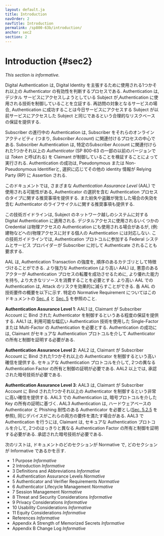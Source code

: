 ```yaml
---
layout: default.ja
title: Introduction
navOrder: 2
navTitle: Introduction
permalink: /sp800-63b/introduction/
anchor: sec2
section: 2
---
```


# Introduction {#sec2}

_This section is informative._

<!--
Digital authentication is the process of determining the validity of one or more authenticators used to claim a digital identity. Authentication establishes that a subject attempting to access a digital service is in control of the technologies used to authenticate. For services in which return visits are applicable, successfully authenticating provides reasonable risk-based assurances that the subject accessing the service today is the same as the one who accessed the service previously.
-->

Digital Authentication は, Digital Identity を主張するために使用される1つかそれ以上の Authenticator の有効性を判断するプロセスである. Authentication は, デジタル サービスにアクセスしようとしている Subject が,Authentication に使用される技術を制御していることを立証する. 再訪問の対象となるサービスの場合, Authentication に成功することは今日サービスにアクセスする Subject が以前サービスにアクセスした Subject と同じであるという合理的なリスクベースの保証を提供する.

<!--
The ongoing authentication of subscribers is central to the process of associating a subscriber with their online activity (i.e., with their _subscriber account_). Subscriber authentication is performed by verifying that the claimant controls one or more *authenticators* (called *tokens* in some earlier versions of SP 800-63) associated with a given subscriber account. A successful authentication results in the assertion of a pseudonymous or non-pseudonymous identifier and optionally other identity information to the relying party (RP).
-->

Subscriber の進行中の Authentication は, Subscriber をそれらのオンライン アクティビティ (つまり, _Subscriber Account_) に関連付けるプロセスの中心である.  Subscriber Authentication は, 特定のSubscriber Account に関連付けられた1つかそれ以上の *Authenticator* (SP 800-63 の一部の以前のバージョンでは *Token* と呼ばれる) を Claimant が制御していることを検証することによって実行される.  Authentication の成功は, Pseudonymous または Non-Pseudonymous Identifierと, 選択に応じてその他の identity 情報が Relying Party (RP) に Assertion される.

<!--
This document provides recommendations on types of authentication processes, including choices of authenticators, that may be used at various *authentication assurance levels* (AALs). It also provides recommendations on the lifecycle of authenticators, including revocation in the event of loss or theft.
-->

このドキュメントでは, さまざまな *Authentication Assurance Level* (AAL) で使用される可能性がある, Authenticator の選択を含む Authentication プロセスのタイプに関する推奨事項を提供する. また紛失や盗難が発生した場合の失効を含む Authenticator のライフサイクルに関する推奨事項も提供する.

<!--
This technical guideline applies to digital authentication of subjects to systems over a network. It does not address the authentication of a person for physical access (e.g., to a building), though some credentials used for digital access may also be used for physical access authentication. This technical guideline also requires that federal systems and service providers participating in authentication protocols be authenticated to subscribers.
-->

この技術ガイドラインは, Subject のネットワーク越しのシステムに対する Digital Authentication に適用される. デジタルアクセスに使用されるいくつかの Credential は物理アクセスの Authentication にも使用される場合があるが, (例: 建物などへの)物理アクセスに対する個人の Authentication には対応しない. この技術ガイドラインでは, Authentication プロトコルに参加する Federal システムとサービス プロバイダーが Subscriber に対して Authenticate されることも要求する.

<!--
The AAL characterizes the strength of an authentication transaction as an ordinal category. Stronger authentication (a higher AAL) requires malicious actors to have better capabilities and to expend greater resources in order to successfully subvert the authentication process. Authentication at higher AALs can effectively reduce the risk of attacks. A high-level summary of the technical requirements for each of the AALs is provided below; see [Sec. 4](sec4_aal.md#AAL_SEC4) and [Sec. 5](sec5_authenticators.md#AAL_SEC5) of this document for specific normative requirements.
-->

AAL は, Authentication Transaction の強度を, 順序のあるカテゴリとして特徴づけることができる. より強力な Authentication (より高い AAL) は, 悪意のあるアクターが Authentication プロセスの転覆を成功させるために, より優れた能力を持ち, より大きなリソースを消費することを必要とする. より高い AAL での Authentication は, Attack のリスクを効果的に減らすことができる. 各 AAL の技術要件の概要を以下に示す. 特定の Normative Requirement についてはこのドキュメントの [Sec. 4](sec4_aal.md#AAL_SEC4) と [Sec. 5](sec5_authenticators.md#AAL_SEC5) を参照のこと.

<!--
**Authentication Assurance Level 1**: AAL1 provides some assurance that the claimant controls an authenticator bound to the subscriber account. AAL1 requires either single-factor or multi-factor authentication using a wide range of available authentication technologies. Successful authentication requires that the claimant prove possession and control of the authenticator through a secure authentication protocol.
-->

**Authentication Assurance Level 1**: AAL1 は, Claimant が Subscriber Account に Bind された Authenticator を制御するというある程度の保証を提供する. AAL1 は, 利用可能な幅広い Authentication 技術を使用した Single-Factor または Multi-Factor の Authentication を必要とする. Authentication の成功には, Claimant がセキュアな Authentication プロトコルを介して Authenticator の所有と制御を証明する必要がある.

<!--
**Authentication Assurance Level 2**: AAL2 provides high confidence that the claimant controls one or more authenticators bound to the subscriber account. Proof of possession and control of two different authentication factors is required through secure authentication protocols. Approved cryptographic techniques are required at AAL2 and above.
-->

**Authentication Assurance Level 2**: AAL2 は, Claimant が Subscriber Account に Bind された1つかそれ以上の Authenticator を制御するという高い確信を提供する. セキュアな Authentication プロトコルを介して, 2つの異なる Authentication Factor の所有と制御の証明が必要である. AAL2 以上では, 承認された暗号技術が必要である.

<!--
**Authentication Assurance Level 3**: AAL3 provides very high confidence that the claimant controls one or more authenticators bound to the subscriber account. Authentication at AAL3 is based on proof of possession of a key through a cryptographic protocol. AAL3 authentication requires a hardware-based authenticator and a phishing-resistant authenticator (see [Sec. 5.2.5](sec5_authenticators.md#verifimpers)); the same device may fulfill both these requirements. In order to authenticate at AAL3, claimants are required to prove possession and control of two distinct authentication factors through secure authentication protocols. Approved cryptographic techniques are required.
-->

**Authentication Assurance Level 3**: AAL3 は, Claimant が Subscriber Account に Bind された1つかそれ以上の Authenticator を制御するという非常に高い確信を提供する. AAL3 での Authentication は, 暗号プロトコルを介した Key の所有の証明に基づく. AAL3 Authentication は, ハードウェアベースの Authenticator と Phishing 耐性のある Authenticator を必要とし([Sec. 5.2.5](sec5_authenticators.md#verifimpers) を参照), 同じデバイスがこれらの両方の要件を満たす場合がある. AAL3 で Authentication を行うには, Claimant は, セキュアな Authentication プロトコルを介して, 2つのはっきりと異なる Authentication Factor の所有と制御を証明する必要がある. 承認された暗号技術が必要である.

<!--
The following list states which sections of the document are normative and which are informative:
-->

次のリストは, ドキュメントのどのセクションが Normative で, どのセクションが Informative であるかを示す.

- 1 Purpose _Informative_
- 2 Introduction _Informative_
- 3 Definitions and Abbreviations _Informative_
- 4 Authentication Assurance Levels  _Normative_
- 5 Authenticator and Verifier Requirements  _Normative_
- 6 Authenticator Lifecycle Management  _Normative_
- 7 Session Management  _Normative_
- 8 Threat and Security Considerations _Informative_
- 9 Privacy Considerations _Informative_
- 10 Usability Considerations _Informative_
- 11 Equity Considerations _Informative_
- References _Informative_
- Appendix A Strength of Memorized Secrets _Informative_
- Appendix B Change Log _Informative_

